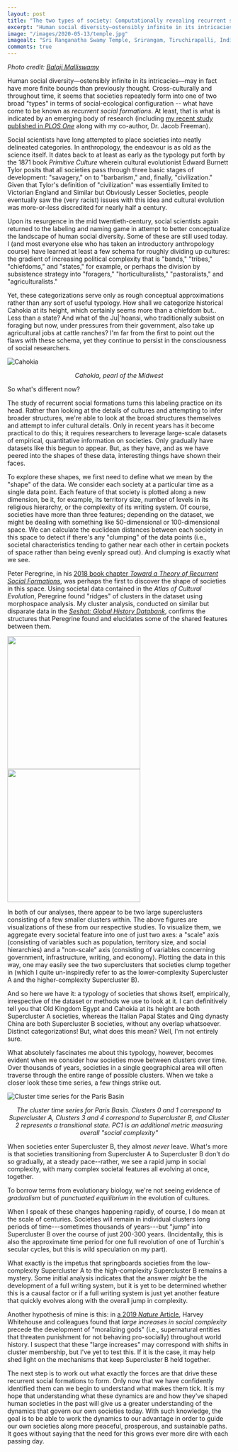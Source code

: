 ```yaml
---
layout: post
title: "The two types of society: Computationally revealing recurrent social formations and their evolutionary trajectories"
excerpt: "Human social diversity—ostensibly infinite in its intricacies—may in fact have more finite bounds than previously thought. Cross-culturally and throughout time, it seems that societies repeatedly form into one of two broad \"types\" in terms of social configuration..."
image: "/images/2020-05-13/temple.jpg"
imagealt: "Sri Ranganatha Swamy Temple, Srirangam, Tiruchirapalli, India"
comments: true
---
```


_Photo credit: [Balaji Malliswamy](https://unsplash.com/@blahji)_

Human social diversity—ostensibly infinite in its intricacies—may in fact have more finite bounds than previously thought. Cross-culturally and throughout time, it seems that societies repeatedly form into one of two broad "types" in terms of social-ecological configuration -- what have come to be known as _recurrent social formations_. At least, that is what is indicated by an emerging body of research (including [my recent study published in _PLOS One_](https://journals.plos.org/plosone/article?id=10.1371/journal.pone.0232609) along with my co-author, Dr. Jacob Freeman).

Social scientists have long attempted to place societies into neatly delineated categories. In anthropology, the endeavour is as old as the science itself. It dates back to at least as early as the typology put forth by the 1871 book _Primitive Culture_ wherein cultural evolutionist Edward Burnett Tylor posits that all societies pass through three basic stages of development: "savagery," on to "barbarism," and, finally, "civilization." Given that Tylor's definition of "civilization" was essentially limited to Victorian England and Similar but Obviously Lesser Societies, people eventually saw the (very racist) issues with this idea and cultural evolution was more-or-less discredited for nearly half a century.

Upon its resurgence in the mid twentieth-century, social scientists again returned to the labeling and naming game in attempt to better conceptualize the landscape of human social diversity. Some of these are still used today. I (and most everyone else who has taken an introductory anthropology course) have learned at least a few schema for roughly dividing up cultures: the gradient of increasing political complexity that is "bands," "tribes," "chiefdoms," and "states," for example, or perhaps the division by subsistence strategy into "foragers," "horticulturalists," "pastoralists," and "agriculturalists." 

Yet, these categorizations serve only as rough conceptual approximations rather than any sort of useful typology. How shall we categorize historical Cahokia at its height, which certainly seems more than a chiefdom but.. Less than a state? And what of the Ju\|'hoansi, who traditionally subsist on foraging but now, under pressures from their government, also take up agricultural jobs at cattle ranches? I'm far from the first to point out the flaws with these schema, yet they continue to persist in the consciousness of social researchers.


<img src="/images/2020-05-13/Cahokia.jpg" alt="Cahokia" style="display:block;margin-left:auto;margin-right:auto;" />
<p style="text-align: center"><i>Cahokia, pearl of the Midwest</i></p>

So what's different now? 

The study of recurrent social formations turns this labeling practice on its head. Rather than looking at the details of cultures and attempting to infer broader structures, we're able to look at the broad structures themselves and attempt to infer cultural details. Only in recent years has it become practical to do this; it requires researchers to leverage large-scale datasets of empirical, quantitative information on societies. Only gradually have datasets like this begun to appear. But, as they have, and as we have peered into the shapes of these data, interesting things have shown their faces.

To explore these shapes, we first need to define what we mean by the "shape" of the data. We consider each society at a particular time as a single data point. Each feature of that society is plotted along a new dimension, be it, for example, its territory size, number of levels in its religious hierarchy, or the complexity of its writing system. Of course, societies have more than three features; depending on the dataset, we might be dealing with something like 50-dimensional or 100-dimensional space. We can calculate the euclidean distances between each society in this space to detect if there's any "clumping" of the data points (i.e., societal characteristics tending to gather near each other in certain pockets of space rather than being evenly spread out). And clumping is exactly what we see.

Peter Peregrine, in his [2018 book chapter _Toward a Theory of Recurrent Social Formations_](https://www.sfipress.org/books/emergence-of-premodern-states), was perhaps the first to discover the shape of societies in this space. Using societal data contained in the _Atlas of Cultural Evolution_, Peregrine found "ridges" of clusters in the dataset using morphospace analysis. My cluster analysis, conducted on similar but disparate data in the [_Seshat: Global History Databank_](http://seshatdatabank.info/), confirms the structures that Peregrine found and elucidates some of the shared features between them. 

<img src="/images/2020-05-13/Peregrine.png" width="300"/>
<img src="/images/2020-05-13/Clusters.png" width="300"/>

In both of our analyses, there appear to be two large superclusters consisting of a few smaller clusters within. The above figures are visualizations of these from our respective studies. To visualize them, we aggregate every societal feature into one of just two axes: a "scale" axis (consisting of variables such as population, territory size, and social hierarchies) and a "non-scale" axis (consisting of variables concerning government, infrastructure, writing, and economy). Plotting the data in this way, one may easily see the two superclusters that societies clump together in (which I quite un-inspiredly refer to as the lower-complexity Supercluster A and the higher-complexity Supercluster B). 

And so here we have it: a typology of societies that shows itself, empirically, irrespective of the dataset or methods we use to look at it. I can definitively tell you that Old Kingdom Egypt and Cahokia at its height are both Supercluster A societies, whereas the Italian Papal States and Qing dynasty China are both Supercluster B societies, without any overlap whatsoever. Distinct categorizations! But, what does this mean? Well, I'm not entirely sure. 

What absolutely fascinates me about this typology, however, becomes evident when we consider how societies move between clusters over time. Over thousands of years, societies in a single geographical area will often traverse through the entire range of possible clusters. When we take a closer look these time series, a few things strike out. 

![Cluster time series for the Paris Basin](/images/2020-05-13/ParisBasin.png)
<p style="text-align: center"><i>The cluster time series for Paris Basin. Clusters 0 and 1 correspond to Supercluster A, Clusters 3 and 4 correspond to Supercluster B, and Cluster 2 represents a transitional state. PC1 is an additional metric measuring overall "social complexity"</i></p>

When societies enter Supercluster B, they almost _never_ leave. What's more is that societies transitioning from Supercluster A to Supercluster B don't do so gradually, at a steady pace--rather, we see a rapid jump in social complexity, with many complex societal features all evolving at once, together.

To borrow terms from evolutionary biology, we're not seeing evidence of _gradualism_ but of _punctuated equilibrium_ in the evolution of cultures. 

When I speak of these changes happening rapidly, of course, I do mean at the scale of centuries. Societies will remain in individual clusters long periods of time---sometimes thousands of years---but "jump" into Supercluster B over the course of just 200-300 years. (Incidentally, this is also the approximate time period for one full revolution of one of Turchin's secular cycles, but this is wild speculation on my part).

What exactly is the impetus that springboards societies from the low-complexity Supercluster A to the high-complexity Supercluster B remains a mystery. Some initial analysis indicates that the answer _might_ be the development of a full writing system, but it is yet to be determined whether this is a causal factor or if a full writing system is just yet another feature that quickly evolves along with the overall jump in complexity.

Another hypothesis of mine is this: in [a 2019 _Nature_ Article](https://www.nature.com/articles/s41586-019-1043-4), Harvey Whitehouse and colleagues found that _large increases in social complexity_ precede the development of "moralizing gods" (i.e., supernatural entities that threaten punishment for not behaving pro-socially) throughout world history. I suspect that these "large increases" may correspond with shifts in cluster membership, but I've yet to test this. If it is the case, it may help shed light on the mechanisms that keep Supercluster B held together.

The next step is to work out what exactly the forces are that drive these recurrent social formations to form. Only now that we have confidently identified them can we begin to understand what makes them tick. It is my hope that understanding what these dynamics are and how they've shaped human societies in the past will give us a greater understanding of the dynamics that govern our own societies today. With such knowledge, the goal is to be able to work the dynamics to our advantage in order to guide our own societies along more peaceful, prosperous, and sustainable paths. It goes without saying that the need for this grows ever more dire with each passing day.



